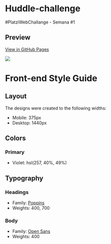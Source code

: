 # Huddle-challenge

#PlatziWebChallange - Semana #1

## Preview

[View in GitHub Pages](https://jrsierrago.github.io/Huddle-challenge/)

![](https://repository-images.githubusercontent.com/288611744/091a7e80-e30e-11ea-880a-20251fb506a7)

# Front-end Style Guide

## Layout

The designs were created to the following widths:

- Mobile: 375px
- Desktop: 1440px

## Colors

### Primary

- Violet: hsl(257, 40%, 49%)

## Typography

### Headings

- Family: [Poppins](https://fonts.google.com/specimen/Poppins)
- Weights: 400, 700

### Body

- Family: [Open Sans](https://fonts.google.com/specimen/Open+Sans)
- Weights: 400
